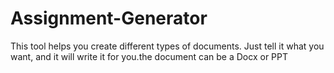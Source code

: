 # Assignment-Generator
This tool helps you create different types of documents. Just tell it what you want, and it will write it for you.the document can be a Docx or PPT
